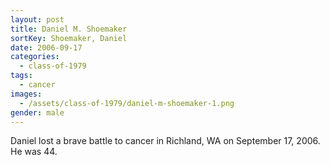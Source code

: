 ```yaml
---
layout: post
title: Daniel M. Shoemaker
sortKey: Shoemaker, Daniel
date: 2006-09-17
categories:
  - class-of-1979
tags:
  - cancer
images:
  - /assets/class-of-1979/daniel-m-shoemaker-1.png
gender: male
---
```


Daniel lost a brave battle to cancer in Richland, WA on September 17, 2006. He was 44.
